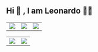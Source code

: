 
<h2>Hi 👋 , I am Leonardo 👨‍💻 </h2> 

 <table  border-bottom"0px" position="center">
  <td>
  <center> <img src="https://img.shields.io/badge/LinkedIn-0077B5?style=for-the-badge&logo=linkedin&logoColor=white"></center>
  </td>
  <td>
   <img src="https://img.shields.io/badge/Instagram-E4405F?style=for-the-badge&logo=instagram&logoColor=white">
  </td>
  <td>
   <img src="https://img.shields.io/badge/GitHub-100000?style=for-the-badge&logo=github&logoColor=white">
  </td>
 </table>
 <table  border-bottom"0px" position="center">
  <td>
   <img src="https://c.tenor.com/3bTxZ4HdrysAAAAC/pixels-neon.gif">
  </td>
  <td>
   <img src="https://github-readme-stats.vercel.app/api?username=le0henr1que">
  </td>
 </table>
 
